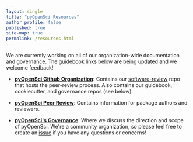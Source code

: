 ```yaml
---
layout: single
title: "pyOpenSci Resources"
author_profile: false
published: true
site-map: true
permalink: /resources.html
---
```


We are currently working on all of our organization-wide documentation and 
governance. The guidebook links below are being updated and we welcome feedback!

* [**pyOpenSci Github Organization**](https://github.com/pyOpenSci): Contains our [software-review](https://github.com/pyOpenSci/software-review) repo that hosts the peer-review process. Also contains our guidebook, cookiecutter, and governance repos (see below).

* [**pyOpenSci Peer Review**](https://www.pyopensci.org/software-peer-review/): Contains information for package authors and reviewers.

* [**pyOpenSci's Governance**](https://www.pyopensci.org/governance/): Where we discuss the direction and scope of pyOpenSci. We're a community organization, so please feel free to create an [issue](https://github.com/pyOpenSci/governance/issues) if you have any questions or concerns!

